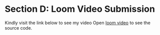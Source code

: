 # Section D: Loom Video Submission

Kindly visit the link below to see my video
Open [loom video](https://www.loom.com/share/8e25f1b08cba487b9425e6b9d0345651) to see the source code.
